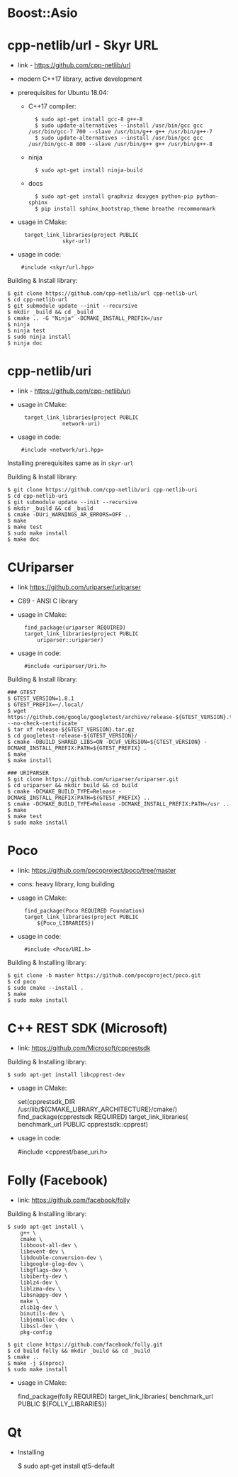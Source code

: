 # Boost::Asio

# cpp-netlib/url - Skyr URL

- link - https://github.com/cpp-netlib/url
- modern C++17 library, active development
- prerequisites for Ubuntu 18.04:
    - C++17 compiler:

            $ sudo apt-get install gcc-8 g++-8
            $ sudo update-alternatives --install /usr/bin/gcc gcc /usr/bin/gcc-7 700 --slave /usr/bin/g++ g++ /usr/bin/g++-7
            $ sudo update-alternatives --install /usr/bin/gcc gcc /usr/bin/gcc-8 800 --slave /usr/bin/g++ g++ /usr/bin/g++-8
    - ninja

            $ sudo apt-get install ninja-build

    - docs

            $ sudo apt-get install graphviz doxygen python-pip python-sphinx
            $ pip install sphinx_bootstrap_theme breathe recommonmark
            
- usage in CMake: 
    
        target_link_libraries(project PUBLIC
                    skyr-url)
            
- usage in code:
            
       #include <skyr/url.hpp>
    

Building & Install library:

    $ git clone https://github.com/cpp-netlib/url cpp-netlib-url
    $ cd cpp-netlib-url
    $ git submodule update --init --recursive
    $ mkdir _build && cd _build
    $ cmake .. -G "Ninja" -DCMAKE_INSTALL_PREFIX=/usr
    $ ninja
    $ ninja test
    $ sudo ninja install
    $ ninja doc

# cpp-netlib/uri
- link - https://github.com/cpp-netlib/uri
- usage in CMake: 
    
        target_link_libraries(project PUBLIC
                    network-uri)
            
- usage in code:
            
       #include <network/uri.hpp>

Installing prerequisites same as in `skyr-url`

Building & Install library:

    $ git clone https://github.com/cpp-netlib/uri cpp-netlib-uri
    $ cd cpp-netlib-uri
    $ git submodule update --init --recursive
    $ mkdir _build && cd _build
    $ cmake -DUri_WARNINGS_AR_ERRORS=OFF ..
    $ make
    $ make test
    $ sudo make install
    $ make doc


# CUriparser

- link https://github.com/uriparser/uriparser
- C89 - ANSI C library
- usage in CMake: 
    
        find_package(uriparser REQUIRED)
        target_link_libraries(project PUBLIC
            uriparser::uriparser)
            
- usage in code:
            
        #include <uriparser/Uri.h>    


Building & Install library:

    ### GTEST
    $ GTEST_VERSION=1.8.1
    $ GTEST_PREFIX=~/.local/
    $ wget https://github.com/google/googletest/archive/release-${GTEST_VERSION}.tar.gz --no-check-certificate
    $ tar xf release-${GTEST_VERSION}.tar.gz
    $ cd googletest-release-${GTEST_VERSION}/
    $ cmake -DBUILD_SHARED_LIBS=ON -DCVF_VERSION=${GTEST_VERSION} -DCMAKE_INSTALL_PREFIX:PATH=${GTEST_PREFIX} .
    $ make
    $ make install

    ### URIPARSER
    $ git clone https://github.com/uriparser/uriparser.git
    $ cd uriparser && mkdir build && cd build
    $ cmake -DCMAKE_BUILD_TYPE=Release -DCMAKE_INSTALL_PREFIX:PATH=${GTEST_PREFIX} ..
    $ cmake -DCMAKE_BUILD_TYPE=Release -DCMAKE_INSTALL_PREFIX:PATH=/usr ..
    $ make
    $ make test
    $ sudo make install


# Poco

- link: https://github.com/pocoproject/poco/tree/master
- cons: heavy library, long building
- usage in CMake: 
    
        find_package(Poco REQUIRED Foundation)
        target_link_libraries(project PUBLIC
            ${Poco_LIBRARIES})
            
- usage in code:
            
        #include <Poco/URI.h> 

Building & Installing library:

    $ git clone -b master https://github.com/pocoproject/poco.git
    $ cd poco
    $ sudo cmake --install . 
    $ make
    $ sudo make install
    
# C++ REST SDK (Microsoft)

- link: https://github.com/Microsoft/cpprestsdk

Building & Installing library:

    $ sudo apt-get install libcpprest-dev
    
- usage in CMake:

    
    set(cpprestsdk_DIR /usr/lib/${CMAKE_LIBRARY_ARCHITECTURE}/cmake/)
    find_package(cpprestsdk REQUIRED)
    target_link_libraries(
            benchmark_url
            PUBLIC
            cpprestsdk::cpprest)
            
            
- usage in code:


    #include <cpprest/base_uri.h>
    
    
# Folly (Facebook)

- link: https://github.com/facebook/folly

Building & Installing library:

    $ sudo apt-get install \
        g++ \
        cmake \
        libboost-all-dev \
        libevent-dev \
        libdouble-conversion-dev \
        libgoogle-glog-dev \
        libgflags-dev \
        libiberty-dev \
        liblz4-dev \
        liblzma-dev \
        libsnappy-dev \
        make \
        zlib1g-dev \
        binutils-dev \
        libjemalloc-dev \
        libssl-dev \
        pkg-config
        
    $ git clone https://github.com/facebook/folly.git
    $ cd build folly && mkdir _build && cd _build
    $ cmake ..
    $ make -j $(nproc)
    $ sudo make install
    
- usage in CMake:


    find_package(folly REQUIRED)
    target_link_libraries(
            benchmark_url
            PUBLIC
            ${FOLLY_LIBRARIES})

# Qt

- Installing


    $ sudo apt-get install qt5-default